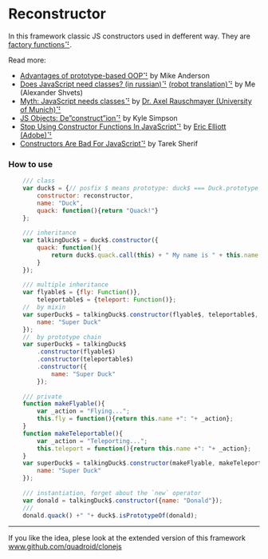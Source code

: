 Reconstructor
========

In this framework classic JS constructors used in defferent way. They are [factory functions⠙][1].  


[1]: http://ericleads.com/2013/01/javascript-constructor-functions-vs-factory-functions/

Read more:

- [Advantages of prototype-based OOP⠙](http://programmers.stackexchange.com/questions/110936/what-are-the-advantages-of-prototype-based-oop-over-class-based-oop#answers-header)
by Mike Anderson
- [Does JavaScript need classes? (in russian)⠙](http://habrahabr.ru/post/175029/) [(robot translation)⠙](http://translate.google.com/translate?hl=&sl=ru&tl=en&u=http%3A%2F%2Fhabrahabr.ru%2Fpost%2F175029%2F)
by Me (Alexander Shvets)
- [Myth: JavaScript needs classes⠙](http://www.2ality.com/2011/11/javascript-classes.html)
by [Dr. Axel Rauschmayer (University of Munich)⠙](http://rauschma.de)
- [JS Objects: De”construct”ion⠙](http://davidwalsh.name/javascript-objects-deconstruction)
by Kyle Simpson
- [Stop Using Constructor Functions In JavaScript⠙](http://ericleads.com/2012/09/stop-using-constructor-functions-in-javascript/)
by [Eric Elliott (Adobe)⠙](http://ericleads.com/about/)
- [Constructors Are Bad For JavaScript⠙](http://tareksherif.ca/blog/2013/08/constructors-are-bad-for-javascript/)
by Tarek Sherif

### How to use

```javascript
    /// class
    var duck$ = {// posfix $ means prototype: duck$ === Duck.prototype
        constructor: reconstructor,
        name: "Duck",
        quack: function(){return "Quack!"}
    };
    
    /// inheritance
    var talkingDuck$ = duck$.constructor({
        quack: function(){
            return duck$.quack.call(this) + " My name is " + this.name + "!";
        }
    });
    
    /// multiple inheritance 
    var flyable$ = {fly: Function()},
        teleportable$ = {teleport: Function()};
    //  by mixin
    var superDuck$ = talkingDuck$.constructor(flyable$, teleportable$, {
        name: "Super Duck"
    });
    //  by prototype chain
    var superDuck$ = talkingDuck$
        .constructor(flyable$)
        .constructor(teleportable$)
        .constructor({
            name: "Super Duck"
        });
    
    /// private
    function makeFlyable(){
        var _action = "Flying...";
        this.fly = function(){return this.name +": "+ _action};
    }
    function makeTeleportable(){
        var _action = "Teleporting...";
        this.teleport = function(){return this.name +": "+ _action};
    }
    var superDuck$ = talkingDuck$.constructor(makeFlyable, makeTeleportable, {
        name: "Super Duck"
    });
    
    /// instantiation, forget about the `new` operator
    var donald = talkingDuck$.constructor({name: "Donald"});
    ///
    donald.quack() +" "+ duck$.isPrototypeOf(donald);
```

----
If you like the idea, plese look at the extended version of this framework www.github.com/quadroid/clonejs

